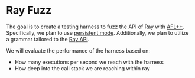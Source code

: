# Ray Fuzz

The goal is to create a testing harness to fuzz the API of Ray with [AFL++](https://github.com/AFLplusplus/AFLplusplus). Specifically, we plan to use [persistent mode](https://github.com/AFLplusplus/AFLplusplus/blob/stable/instrumentation/README.persistent_mode.md). Additionally, we plan to utilize a grammar tailored to the [Ray API](https://docs.ray.io/en/latest/ray-core/api/core.html).

We will evaluate the performance of the harness based on:
- How many executions per second we reach with the harness
- How deep into the call stack we are reaching within ray

